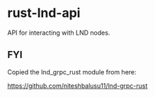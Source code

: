 # rust-lnd-api


API for interacting with LND nodes.



## FYI

Copied the lnd_grpc_rust module from here:

https://github.com/niteshbalusu11/lnd-grpc-rust
